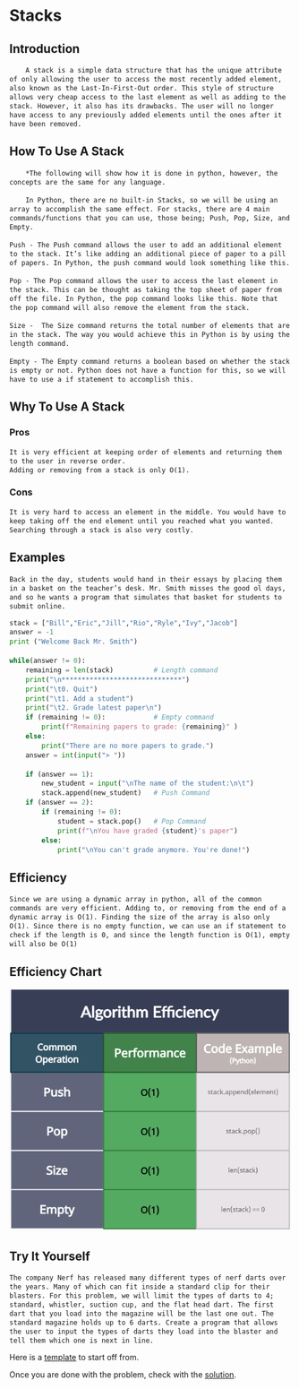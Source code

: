 # Stacks
## Introduction
        A stack is a simple data structure that has the unique attribute of only allowing the user to access the most recently added element, also known as the Last-In-First-Out order. This style of structure allows very cheap access to the last element as well as adding to the stack. However, it also has its drawbacks. The user will no longer have access to any previously added elements until the ones after it have been removed.
## How To Use A Stack
        *The following will show how it is done in python, however, the concepts are the same for any language.
        
        In Python, there are no built-in Stacks, so we will be using an array to accomplish the same effect. For stacks, there are 4 main commands/functions that you can use, those being; Push, Pop, Size, and Empty. 

    Push - The Push command allows the user to add an additional element to the stack. It’s like adding an additional piece of paper to a pill of papers. In Python, the push command would look something like this.

    Pop - The Pop command allows the user to access the last element in the stack. This can be thought as taking the top sheet of paper from off the file. In Python, the pop command looks like this. Note that the pop command will also remove the element from the stack.

    Size -  The Size command returns the total number of elements that are in the stack. The way you would achieve this in Python is by using the length command.

    Empty - The Empty command returns a boolean based on whether the stack is empty or not. Python does not have a function for this, so we will have to use a if statement to accomplish this.


## Why To Use A Stack
### Pros
    It is very efficient at keeping order of elements and returning them to the user in reverse order.
    Adding or removing from a stack is only O(1).

### Cons
    It is very hard to access an element in the middle. You would have to keep taking off the end element until you reached what you wanted.
    Searching through a stack is also very costly.

## Examples
    Back in the day, students would hand in their essays by placing them in a basket on the teacher’s desk. Mr. Smith misses the good ol days, and so he wants a program that simulates that basket for students to submit online. 
``` python
stack = ["Bill","Eric","Jill","Rio","Ryle","Ivy","Jacob"]
answer = -1
print ("Welcome Back Mr. Smith")

while(answer != 0):
    remaining = len(stack)          # Length command
    print("\n******************************")
    print("\t0. Quit")
    print("\t1. Add a student")
    print("\t2. Grade latest paper\n")
    if (remaining != 0):            # Empty command
        print(f"Remaining papers to grade: {remaining}" )
    else:
        print("There are no more papers to grade.")
    answer = int(input("> "))

    if (answer == 1):
        new_student = input("\nThe name of the student:\n\t")
        stack.append(new_student)   # Push Command
    if (answer == 2):
        if (remaining != 0):
            student = stack.pop()   # Pop Command
            print(f"\nYou have graded {student}'s paper")
        else:
            print("\nYou can't grade anymore. You're done!")
```

## Efficiency
    Since we are using a dynamic array in python, all of the common commands are very efficient. Adding to, or removing from the end of a dynamic array is O(1). Finding the size of the array is also only O(1). Since there is no empty function, we can use an if statement to check if the length is 0, and since the length function is O(1), empty will also be O(1)

## Efficiency Chart
![Efficiency Chart](StackEffciency.PNG)

## Try It Yourself
    The company Nerf has released many different types of nerf darts over the years. Many of which can fit inside a standard clip for their blasters. For this problem, we will limit the types of darts to 4; standard, whistler, suction cup, and the flat head dart. The first dart that you load into the magazine will be the last one out. The standard magazine holds up to 6 darts. Create a program that allows the user to input the types of darts they load into the blaster and tell them which one is next in line.

Here is a [template](1.2%20stackNerf_problem.py) to start off from.

Once you are done with the problem, check with the [solution](1.2%20stackNerf_Solution.py).

